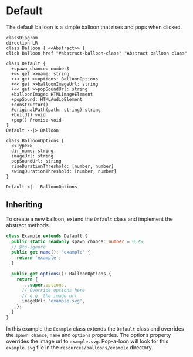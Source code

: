 # Default

The default balloon is a simple balloon that rises and pops when clicked.

```mermaid
classDiagram
direction LR
class Balloon { <<Abstract>> }
click Balloon href "#abstract-balloon-class" "Abstract balloon class"

class Default {
  +spawn_chance: number$
  +<< get >>name: string
  +<< get >>options: BalloonOptions
  +<< get >>balloonImageUrl: string
  +<< get >>popSoundUrl: string
  +balloonImage: HTMLImageElement
  +popSound: HTMLAudioElement
  +constructor()
  #originalPath(path: string) string
  +build() void
  +pop() Promise~void~
}
Default --|> Balloon

class BalloonOptions {
  <<Type>>
  dir_name: string
  imageUrl: string
  popSoundUrl: string
  riseDurationThreshold: [number, number]
  swingDurationThreshold: [number, number]
}

Default <|-- BalloonOptions
```

## Inheriting

To create a new balloon, extend the `Default` class and implement the abstract methods.

```ts
class Example extends Default {
  public static readonly spawn_chance: number = 0.25;
  // @ts-ignore
  public get name(): 'example' {
    return 'example';
  }

  public get options(): BalloonOptions {
    return {
      ...super.options,
      // Override options here
      // e.g. the image url
      imageUrl: 'example.svg',
    };
  }
}
```

In this example the `Example` class extends the `Default` class and overrides the `spawn_chance`, `name` and `options` properties. The options property overrides the image url to `example.svg`. Pop-a-loon will look for this `example.svg` file in the `resources/balloons/example` directory.
